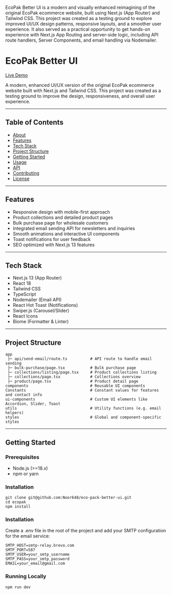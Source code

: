 EcoPak Better UI is a modern and visually enhanced reimagining of the original EcoPak ecommerce website, built using Next.js (App Router) and Tailwind CSS. This project was created as a testing ground to explore improved UI/UX design patterns, responsive layouts, and a smoother user experience. It also served as a practical opportunity to get hands-on experience with Next.js App Routing and server-side logic, including API route handlers, Server Components, and email handling via Nodemailer.

# EcoPak Better UI

[Live Demo](https://eco-pack-better-ui.vercel.app/)

A modern, enhanced UI/UX version of the original EcoPak ecommerce website built with Next.js and Tailwind CSS. This project was created as a testing ground to improve the design, responsiveness, and overall user experience.

---

## Table of Contents

- [About](#about)  
- [Features](#features)  
- [Tech Stack](#tech-stack)  
- [Project Structure](#project-structure)  
- [Getting Started](#getting-started)  
- [Usage](#usage)  
- [API](#api)  
- [Contributing](#contributing)  
- [License](#license)
  
---

## Features

- Responsive design with mobile-first approach  
- Product collections and detailed product pages  
- Bulk purchase page for wholesale customers  
- Integrated email sending API for newsletters and inquiries  
- Smooth animations and interactive UI components  
- Toast notifications for user feedback  
- SEO optimized with Next.js 13 features

---

## Tech Stack

- Next.js 13 (App Router)  
- React 18  
- Tailwind CSS  
- TypeScript  
- Nodemailer (Email API)  
- React Hot Toast (Notifications)  
- Swiper.js (Carousel/Slider)  
- React Icons  
- Biome (Formatter & Linter)

---

## Project Structure

```
app
 ├─ api/send-email/route.ts          # API route to handle email sending
 ├─ bulk-purchase/page.tsx           # Bulk purchase page
 ├─ collections/listing/page.tsx     # Product collections listing
 ├─ collections/page.tsx             # Collections overview
 ├─ product/page.tsx                 # Product detail page
components                           # Reusable UI components
Constants                            # Constant values for features and contact info
ui-components                        # Custom UI elements like Accordion, Slider, Toast
utils                                # Utility functions (e.g. email helpers)
styles                               # Global and component-specific styles
```

---

## Getting Started

### Prerequisites

- Node.js (>=18.x)  
- npm or yarn

### Installation

```
git clone git@github.com:Noor648/eco-pack-better-ui.git
cd ecopak
npm install
```

### Installation

Create a .env file in the root of the project and add your SMTP configuration for the email service:

```
SMTP_HOST=smtp-relay.brevo.com
SMTP_PORT=587
SMTP_USER=your_smtp_username
SMTP_PASS=your_smtp_password
EMAIL=your_email@gmail.com
```

### Running Locally
```
npm run dev
```

